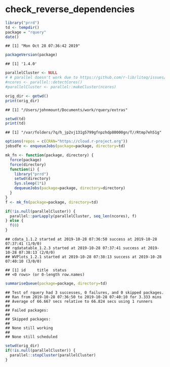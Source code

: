 check\_reverse\_dependencies
================

``` r
library("prrd")
td <- tempdir()
package = "rquery"
date()
```

    ## [1] "Mon Oct 28 07:36:42 2019"

``` r
packageVersion(package)
```

    ## [1] '1.4.0'

``` r
parallelCluster <- NULL
# # parallel doesn't work due to https://github.com/r-lib/liteq/issues/22
#ncores <- parallel::detectCores()
#parallelCluster <- parallel::makeCluster(ncores)

orig_dir <- getwd()
print(orig_dir)
```

    ## [1] "/Users/johnmount/Documents/work/rquery/extras"

``` r
setwd(td)
print(td)
```

    ## [1] "/var/folders/7q/h_jp2vj131g5799gfnpzhdp80000gn/T//Rtmp7eh51g"

``` r
options(repos = c(CRAN="https://cloud.r-project.org"))
jobsdfe <- enqueueJobs(package=package, directory=td)

mk_fn <- function(package, directory) {
  force(package)
  force(directory)
  function(i) {
    library("prrd")
    setwd(directory)
    Sys.sleep(1*i)
    dequeueJobs(package=package, directory=directory)
  }
}
f <- mk_fn(package=package, directory=td)

if(!is.null(parallelCluster)) {
  parallel::parLapply(parallelCluster, seq_len(ncores), f)
} else {
  f(0)
}
```

    ## cdata_1.1.2 started at 2019-10-28 07:36:50 success at 2019-10-28 07:37:41 (1/0/0) 
    ## rqdatatable_1.2.3 started at 2019-10-28 07:37:41 success at 2019-10-28 07:38:13 (2/0/0) 
    ## WVPlots_1.2.1 started at 2019-10-28 07:38:13 success at 2019-10-28 07:40:10 (3/0/0)

    ## [1] id     title  status
    ## <0 rows> (or 0-length row.names)

``` r
summariseQueue(package=package, directory=td)
```

    ## Test of rquery had 3 successes, 0 failures, and 0 skipped packages. 
    ## Ran from 2019-10-28 07:36:50 to 2019-10-28 07:40:10 for 3.333 mins 
    ## Average of 66.667 secs relative to 66.824 secs using 1 runners
    ## 
    ## Failed packages:   
    ## 
    ## Skipped packages:   
    ## 
    ## None still working
    ## 
    ## None still scheduled

``` r
setwd(orig_dir)
if(!is.null(parallelCluster)) {
  parallel::stopCluster(parallelCluster)
}
```
